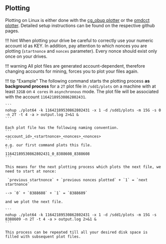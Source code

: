 ## Plotting

Plotting on Linux is either done with the [cg_obup plotter](https://github.com/PoC-Consortium/cg_obup) or the [omdcct plotter](https://github.com/alter3d/omdcct).
Detailed setup instructions can be found on the respective github pages.

!!! hint
    When plotting your drive be careful to correctly use your numeric account id as KEY. In addition, pay attention to which nonces you are plotting (`startnonce` and `nonces` parameter). Every nonce should exist only once on your drives.

!!! warning
    All plot files are generated account-dependent, therefore changing accounts for mining, forces you to plot your files again.

!!! tip "Example"
    The following command starts the plotting process **as background process** for a `2T` plot file in `/sdd1/plots` on a machine with at least `32GB` on `4 cores` in `asynchronous` mode.
    The plot file will be associated with the account `11642189530862802431`.

    ```
    nohup ./plot64 -k 11642189530862802431 -x 1 -d /sdd1/plots -m 15G -s 0 -n 2T -t 4 -a > output.log 2>&1 &
    ```

    Each plot file has the following naming convention.
    ```
    <account_id>_<startnonce>_<nonces>_<nonces>
    ```
    e.g. our first command plots this file.
    ```    
    11642189530862802431_0_8388608_8388608
    ```

    This means for the next plotting process which plots the next file, we need to start at nonce:

     `previous startnonce` + `previous nonces plotted` + `1` = `next startnonce`

    --> `0` + `8388608` + `1` = `8388609`

    and we plot the next file.

    ```
    nohup ./plot64 -k 11642189530862802431 -x 1 -d /sdd1/plots -m 15G -s 8388609 -n 2T -t 4 -a > output.log 2>&1 &
    ```

    This process can be repeated till all your desired disk space is filled with subsequent plot files.
